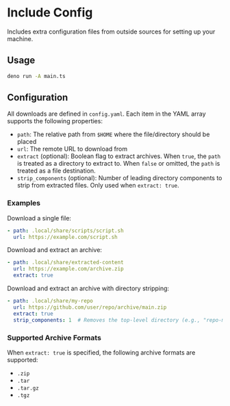 # Include Config

Includes extra configuration files from outside sources for setting up your machine.

## Usage

```bash
deno run -A main.ts
```

## Configuration

All downloads are defined in `config.yaml`. Each item in the YAML array supports the following properties:

- `path`: The relative path from `$HOME` where the file/directory should be placed
- `url`: The remote URL to download from
- `extract` (optional): Boolean flag to extract archives. When `true`, the `path` is treated as a directory to extract to. When `false` or omitted, the `path` is treated as a file destination.
- `strip_components` (optional): Number of leading directory components to strip from extracted files. Only used when `extract: true`.

### Examples

Download a single file:
```yaml
- path: .local/share/scripts/script.sh
  url: https://example.com/script.sh
```

Download and extract an archive:
```yaml
- path: .local/share/extracted-content
  url: https://example.com/archive.zip
  extract: true
```

Download and extract an archive with directory stripping:
```yaml
- path: .local/share/my-repo
  url: https://github.com/user/repo/archive/main.zip
  extract: true
  strip_components: 1  # Removes the top-level directory (e.g., "repo-main/")
```

### Supported Archive Formats

When `extract: true` is specified, the following archive formats are supported:
- `.zip`
- `.tar`
- `.tar.gz`
- `.tgz`
